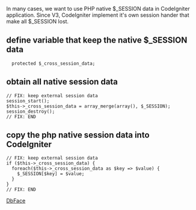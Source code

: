 In many cases, we want to use PHP native $_SESSION data in CodeIgniter application.
Since V3, CodeIgniter implement it's own session hander that make all $_SESSION lost.

## define variable that keep the native $_SESSION data ##
```
  protected $_cross_session_data;
```
## obtain all native session data ##
```
// FIX: keep external session data
session_start();
$this->_cross_session_data = array_merge(array(), $_SESSION);
session_destroy();
// FIX: END
```
## copy the php native session data into CodeIgniter ##
```
// FIX: keep external session data
if ($this->_cross_session_data) {
  foreach($this->_cross_session_data as $key => $value) {
    $_SESSION[$key] = $value;
  }
}
// FIX: END
```

[DbFace](https://www.dbface.com "Reports and Dashboards builder for SQL databases")
